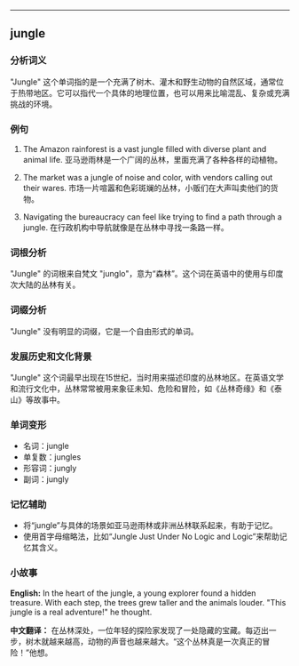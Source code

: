 
---------------
## jungle
### 分析词义

"Jungle" 这个单词指的是一个充满了树木、灌木和野生动物的自然区域，通常位于热带地区。它可以指代一个具体的地理位置，也可以用来比喻混乱、复杂或充满挑战的环境。

### 例句

1. The Amazon rainforest is a vast jungle filled with diverse plant and animal life.
   亚马逊雨林是一个广阔的丛林，里面充满了各种各样的动植物。

2. The market was a jungle of noise and color, with vendors calling out their wares.
   市场一片喧嚣和色彩斑斓的丛林，小贩们在大声叫卖他们的货物。

3. Navigating the bureaucracy can feel like trying to find a path through a jungle.
   在行政机构中导航就像是在丛林中寻找一条路一样。

### 词根分析

"Jungle" 的词根来自梵文 "junglo"，意为“森林”。这个词在英语中的使用与印度次大陆的丛林有关。

### 词缀分析

"Jungle" 没有明显的词缀，它是一个自由形式的单词。

### 发展历史和文化背景

"Jungle" 这个词最早出现在15世纪，当时用来描述印度的丛林地区。在英语文学和流行文化中，丛林常常被用来象征未知、危险和冒险，如《丛林奇缘》和《泰山》等故事中。

### 单词变形

- 名词：jungle
- 单复数：jungles
- 形容词：jungly
- 副词：jungly

### 记忆辅助

- 将“jungle”与具体的场景如亚马逊雨林或非洲丛林联系起来，有助于记忆。
- 使用首字母缩略法，比如“Jungle Just Under No Logic and Logic”来帮助记忆其含义。

### 小故事

**English:**
In the heart of the jungle, a young explorer found a hidden treasure. With each step, the trees grew taller and the animals louder. "This jungle is a real adventure!" he thought.

**中文翻译：**
在丛林深处，一位年轻的探险家发现了一处隐藏的宝藏。每迈出一步，树木就越来越高，动物的声音也越来越大。“这个丛林真是一次真正的冒险！”他想。

